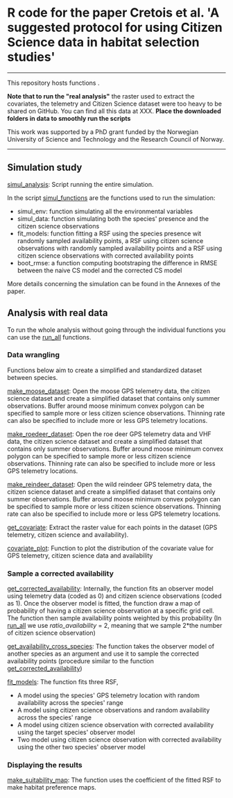 # R code for the paper Cretois et al. 'A suggested protocol for using Citizen Science data in habitat selection studies'

---

This repository hosts functions . 

**Note that to run the "real analysis"** the raster used to extract the covariates, the telemetry and Citizen Science dataset were too heavy to be shared on GitHub. You can find all this data at XXX. **Place the downloaded folders in data to smoothly run the scripts**

This work was supported by a PhD grant funded by the Norwegian University of Science and Technology and the Research Council of Norway.

---

## Simulation study

[simul_analysis](./simulation_study/simul_analysis.R): Script running the entire simulation.

In the script [simul_functions](./simulation_study/simul_functions.R) are the functions used to run the simulation:

* simul_env: function simulating all the environmental variables
* simul_data: function simulating both the species' presence and the citizen science observations
* fit_models: function fitting a RSF using the species presence wit randomly sampled availability points, a RSF using citizen science observations with randomly sampled availability points and a RSF using citizen science observations with corrected availability points
* boot_rmse: a function computing bootstraping the difference in RMSE between the naive CS model and the corrected CS model

More details concerning the simulation can be found in the Annexes of the paper.


## Analysis with real data


To run the whole analysis without going through the individual functions you can use the [run_all](./real_study/run_all.R) functions.

### Data wrangling

Functions below aim to create a simplified and standardized dataset between species.

[make_moose_dataset](./real_study/custom_functions/make_moose_dataset.R): Open the moose GPS telemetry data, the citizen science dataset and create a simplified dataset that contains only summer observations. Buffer around moose minimum convex polygon can be specified to sample more or less citizen science observations. Thinning rate can also be specified to include more or less GPS telemetry locations.

[make_roedeer_dataset](./real_study/custom_functions/make_roedeer_dataset.R): Open the roe deer GPS telemetry data and VHF data, the citizen science dataset and create a simplified dataset that contains only summer observations. Buffer around moose minimum convex polygon can be specified to sample more or less citizen science observations. Thinning rate can also be specified to include more or less GPS telemetry locations.

[make_reindeer_dataset](./real_study/custom_functions/make_moose_dataset.R): Open the wild reindeer GPS telemetry data, the citizen science dataset and create a simplified dataset that contains only summer observations. Buffer around moose minimum convex polygon can be specified to sample more or less citizen science observations. Thinning rate can also be specified to include more or less GPS telemetry locations.

[get_covariate](./real_study/custom_functions/get_covariate.R): Extract the raster value for each points in the dataset (GPS telemetry, citizen science and availability).

[covariate_plot](./real_study/custom_functions/covariate_plot.R): Function to plot the distribution of the covariate value for GPS telemetry, citizen science data and availability

### Sample a corrected availability 

[get_corrected_availability](./real_study/custom_functions/get_corrected_availability.R): Internally, the function fits an observer model using telemetry data (coded as 0) and citizen science observations (coded as 1). Once the observer model is fitted, the function draw a map of probability of having a citizen science observation at a specific grid cell. The function then sample availability points weighted by this probability (In [run_all](./real_study/run_all.R) we use *ratio_availability* = 2, meaning that we sample 2*the number of citizen science observation) 

[get_availability_cross_species](./real_study/custom_functions/get_availability_cross_species.R): The function takes the observer model of another species as an argument and use it to sample the corrected availability points (procedure similar to the function [get_corrected_availability](./real_study/custom_functions/get_corrected_availability.R))

[fit_models](./real_study/custom_functions/fit_models.R): The function fits three RSF, 
* A model using the species' GPS telemetry location with random availability across the species' range
* A model using citizen science observations and random availability across the species' range 
* A model using citizen science observation with corrected availability using the target species' observer model
* Two model using citizen science observation with corrected availability using the other two species' observer model

### Displaying the results

[make_suitability_map](./real_study/custom_functions/suit_maps.R): The function uses the coefficient of the fitted RSF to make habitat preference maps.
































